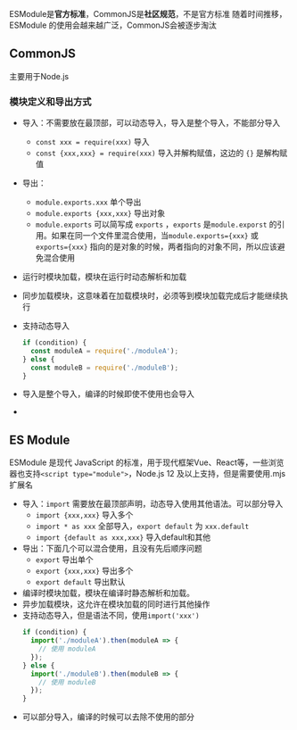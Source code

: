 ESModule是**官方标准**，CommonJS是**社区规范**，不是官方标准
随着时间推移，ESModule 的使用会越来越广泛，CommonJS会被逐步淘汰

## CommonJS
主要用于Node.js

### 模块定义和导出方式
- 导入：不需要放在最顶部，可以动态导入，导入是整个导入，不能部分导入
	- `const xxx = require(xxx)` 导入
	- `const {xxx,xxx} = require(xxx)` 导入并解构赋值，这边的 `{}` 是解构赋值
- 导出：
	- `module.exports.xxx` 单个导出
	- `module.exports {xxx,xxx}` 导出对象
	- `module.exports` 可以简写成 `exports` ，`exports` 是`module.exporst` 的引用。如果在同一个文件里混合使用，当`module.exports={xxx}` 或 `exports={xxx}` 指向的是对象的时候，两者指向的对象不同，所以应该避免混合使用
- 运行时模块加载，模块在运行时动态解析和加载
- 同步加载模块，这意味着在加载模块时，必须等到模块加载完成后才能继续执行
- 支持动态导入
	```js
	if (condition) {
	  const moduleA = require('./moduleA');
	} else {
	  const moduleB = require('./moduleB');
	}
	```

- 导入是整个导入，编译的时候即使不使用也会导入
- 
## ES Module
ESModule 是现代 JavaScript 的标准，用于现代框架Vue、React等，一些浏览器也支持`<script type="module">`，Node.js 12 及以上支持，但是需要使用.mjs扩展名
- 导入：`import` 需要放在最顶部声明，动态导入使用其他语法。可以部分导入
	- `import {xxx,xxx}` 导入多个
	- `import * as xxx` 全部导入，`export default` 为 `xxx.default` 
	- `import {default as xxx,xxx}` 导入default和其他
- 导出：下面几个可以混合使用，且没有先后顺序问题
	- `export` 导出单个
	- `export {xxx,xxx}` 导出多个
	- `export default` 导出默认
- 编译时模块加载，模块在编译时静态解析和加载。
- 异步加载模块，这允许在模块加载的同时进行其他操作
- 支持动态导入，但是语法不同，使用`import('xxx')`
	```js
	if (condition) {
	  import('./moduleA').then(moduleA => {
	    // 使用 moduleA
	  });
	} else {
	  import('./moduleB').then(moduleB => {
	    // 使用 moduleB
	  });
	}
	```
- 可以部分导入，编译的时候可以去除不使用的部分